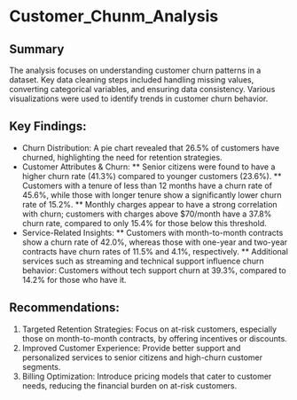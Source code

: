 # Customer_Chunm_Analysis

## Summary
The analysis focuses on understanding customer churn patterns in a dataset. Key data cleaning steps included handling missing values, converting categorical variables, and ensuring data consistency. Various visualizations were used to identify trends in customer churn behavior.

## Key Findings:
*	Churn Distribution: A pie chart revealed that 26.5% of customers have churned, highlighting the need for retention strategies.
*	Customer Attributes & Churn:
** Senior citizens were found to have a higher churn rate (41.3%) compared to younger customers (23.6%).
**	Customers with a tenure of less than 12 months have a churn rate of 45.6%, while those with longer tenure show a significantly lower churn rate of 15.2%.
**	Monthly charges appear to have a strong correlation with churn; customers with charges above $70/month have a 37.8% churn rate, compared to only 15.4% for those below this threshold.
* Service-Related Insights:
**	Customers with month-to-month contracts show a churn rate of 42.0%, whereas those with one-year and two-year contracts have churn rates of 11.5% and 4.1%, respectively.
**	Additional services such as streaming and technical support influence churn behavior: Customers without tech support churn at 39.3%, compared to 14.2% for those who have it.
## Recommendations:
1.	Targeted Retention Strategies: Focus on at-risk customers, especially those on month-to-month contracts, by offering incentives or discounts.
2.	Improved Customer Experience: Provide better support and personalized services to senior citizens and high-churn customer segments.
3.	Billing Optimization: Introduce pricing models that cater to customer needs, reducing the financial burden on at-risk customers.

